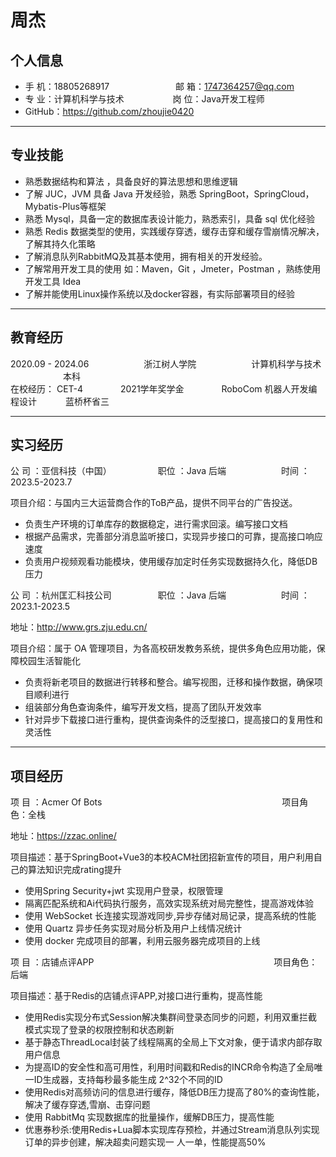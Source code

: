 # 周杰
## 个人信息 

 
* 手 机：18805268917 &emsp;&emsp;&emsp;&emsp;&emsp;&emsp;&ensp;&ensp; 邮 箱：1747364257@qq.com    
* 专 业：计算机科学与技术 &emsp;&emsp;&emsp;&emsp;&emsp; 岗 位：Java开发工程师
* GitHub：https://github.com/zhoujie0420
***
## 专业技能

* 熟悉数据结构和算法 ，具备良好的算法思想和思维逻辑
* 了解 JUC，JVM 具备 Java 开发经验，熟悉 SpringBoot，SpringCloud，Mybatis-Plus等框架
* 熟悉 Mysql，具备一定的数据库表设计能力，熟悉索引，具备 sql 优化经验
* 熟悉 Redis 数据类型的使用，实践缓存穿透，缓存击穿和缓存雪崩情况解决，了解其持久化策略
* 了解消息队列RabbitMQ及其基本使用，拥有相关的开发经验。
* 了解常用开发工具的使用 如：Maven，Git ，Jmeter，Postman ，熟练使用开发工具 Idea
* 了解并能使用Linux操作系统以及docker容器，有实际部署项目的经验



***
## 教育经历

2020.09  -  2024.06 &emsp;&emsp;&emsp;&emsp;&emsp;&emsp;浙江树人学院   &emsp;&emsp;&emsp;&emsp;&emsp;&emsp;计算机科学与技术   &emsp;&emsp;&emsp;&emsp;&emsp;&emsp;本科   
在校经历： CET-4 &emsp;&emsp;&emsp;&emsp;2021学年奖学金  &emsp;&emsp;&emsp;&emsp;RoboCom 机器人开发编程设计   &emsp;&emsp;&emsp;蓝桥杯省三

***
## 实习经历

 公 司 ：亚信科技（中国）   &emsp;&emsp;&emsp;&emsp;&emsp;职位 ：Java 后端 &emsp;&emsp;&emsp;&emsp;&emsp;&emsp;时间 ：2023.5-2023.7

项目介绍：与国内三大运营商合作的ToB产品，提供不同平台的广告投送。
* 负责生产环境的订单库存的数据稳定，进行需求回滚。编写接口文档
* 根据产品需求，完善部分消息监听接口，实现异步接口的可靠，提高接口响应速度
* 负责用户视频观看功能模块，使用缓存加定时任务实现数据持久化，降低DB压力
  

 公 司 ：杭州匡汇科技公司  &emsp;&emsp;&emsp;&emsp;&emsp;职位 ：Java 后端 &emsp;&emsp;&emsp;&emsp;&emsp;&emsp;时间 ：2023.1-2023.5
 
 地址：http://www.grs.zju.edu.cn/
 
项目介绍：属于 OA 管理项目，为各高校研发教务系统，提供多角色应用功能，保障校园生活智能化

* 负责将新老项目的数据进行转移和整合。编写视图，迁移和操作数据，确保项目顺利进行
* 组装部分角色查询条件，编写开发文档，提高了团队开发效率
* 针对异步下载接口进行重构，提供查询条件的泛型接口，提高接口的复用性和灵活性

***
## 项目经历
项  目 ：Acmer Of Bots  &emsp;&emsp;&emsp;&emsp;&emsp;&emsp;&emsp;&emsp;&emsp;&emsp;&emsp;&emsp;&emsp;&emsp;&emsp;&emsp;&emsp;&emsp;&emsp;&emsp;     项目角色：全栈

地址：https://zzac.online/

项目描述：基于SpringBoot+Vue3的本校ACM社团招新宣传的项目，用户利用自己的算法知识完成rating提升
* 使用Spring Security+jwt 实现用户登录，权限管理
* 隔离匹配系统和Ai代码执行服务，高效实现系统对局完整性，提高游戏体验
* 使用 WebSocket 长连接实现游戏同步,异步存储对局记录，提高系统的性能
* 使用 Quartz 异步任务实现对局分析及用户上线情况统计
* 使用 docker 完成项目的部署，利用云服务器完成项目的上线

项  目  ：店铺点评APP   &emsp;&emsp;&emsp;&emsp;&emsp;&emsp;&emsp;&emsp;&emsp;&emsp;&emsp;&emsp;&emsp;&emsp;&emsp;&emsp;&emsp;&emsp;&emsp;&emsp;     项目角色：后端

项目描述：基于Redis的店铺点评APP,对接口进行重构，提高性能
* 使用Redis实现分布式Session解决集群间登录态同步的问题，利用双重拦截模式实现了登录的权限控制和状态刷新
* 基于静态ThreadLocal封装了线程隔离的全局上下文对象，便于请求内部存取用户信息
* 为提高ID的安全性和高可用性，利用时间戳和Redis的INCR命令构造了全局唯一ID生成器，支持每秒最多能生成
2^32个不同的ID
* 使用Redis对高频访问的信息进行缓存，降低DB压力提高了80%的查询性能，解决了缓存穿透,雪崩、击穿问题
* 使用 RabbitMq 实现数据库的批量操作，缓解DB压力，提高性能
* 优惠券秒杀:使用Redis+Lua脚本实现库存预检，并通过Stream消息队列实现订单的异步创建，解决超卖问题实现一
人一单，性能提高50%